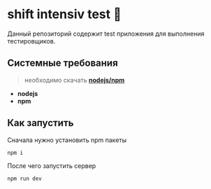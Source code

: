 # **shift intensiv test 🧪**

Данный репозиторий содержит test приложения для выполнения тестировщиков.

## Системные требования

> необходимо скачать [**nodejs/npm**](https://nodejs.org/en/download/)

- **nodejs**
- **npm**

## Как запустить

Сначала нужно установить npm пакеты

```
npm i
```

После чего запустить сервер

```
npm run dev
```
